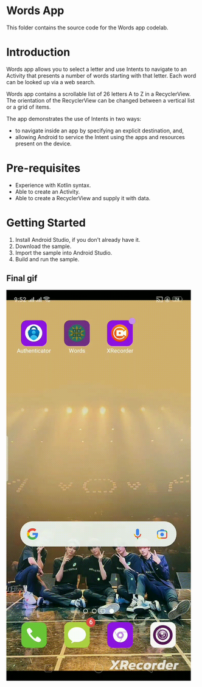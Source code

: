 # Words App

This folder contains the source code for the Words app codelab.


# Introduction
Words app allows you to select a letter and use Intents to navigate to an Activity that
presents a number of words starting with that letter. Each word can be looked up via a web search.

Words app contains a scrollable list of 26 letters A to Z in a RecyclerView. The orientation
of the RecyclerView can be changed between a vertical list or a grid of items.

The app demonstrates the use of Intents in two ways:
* to navigate inside an app by specifying an explicit destination, and,
* allowing Android to service the Intent using the apps and resources present on the device.

# Pre-requisites
* Experience with Kotlin syntax.
* Able to create an Activity.
* Able to create a RecyclerView and supply it with data.

# Getting Started
1. Install Android Studio, if you don't already have it.
2. Download the sample.
3. Import the sample into Android Studio.
4. Build and run the sample.

Final gif
---------------

![git](Lab3.gif)

